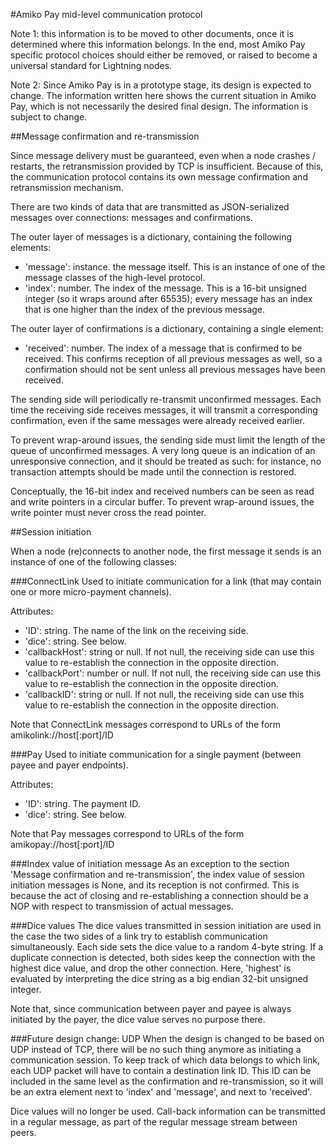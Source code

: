 #Amiko Pay mid-level communication protocol

Note 1: this information is to be moved to other documents, once it is
determined where this information belongs. In the end, most Amiko Pay specific
protocol choices should either be removed, or raised to become a universal
standard for Lightning nodes.

Note 2: Since Amiko Pay is in a prototype stage, its design is expected to
change. The information written here shows the current situation in Amiko Pay,
which is not necessarily the desired final design. The information is subject to
change.


##Message confirmation and re-transmission

Since message delivery must be guaranteed, even when a node crashes / restarts,
the retransmission provided by TCP is insufficient. Because of this, the
communication protocol contains its own message confirmation and retransmission
mechanism.

There are two kinds of data that are transmitted as JSON-serialized messages
over connections: messages and confirmations.

The outer layer of messages is a dictionary, containing the
following elements:
* 'message': instance. the message itself. This is an instance of one of the
  message classes of the high-level protocol.
* 'index': number. The index of the message. This is a 16-bit unsigned integer
  (so it wraps around after 65535); every message has an index that is one
  higher than the index of the previous message.

The outer layer of confirmations is a dictionary, containing a single element:
* 'received': number. The index of a message that is confirmed to be received.
  This confirms reception of all previous messages as well, so a confirmation
  should not be sent unless all previous messages have been received.

The sending side will periodically re-transmit unconfirmed messages. Each time
the receiving side receives messages, it will transmit a corresponding
confirmation, even if the same messages were already received earlier.

To prevent wrap-around issues, the sending side must limit the length of the
queue of unconfirmed messages. A very long queue is an indication of an
unresponsive connection, and it should be treated as such: for instance, no
transaction attempts should be made until the connection is restored.

Conceptually, the 16-bit index and received numbers can be seen as read and
write pointers in a circular buffer. To prevent wrap-around issues, the write
pointer must never cross the read pointer.


##Session initiation

When a node (re)connects to another node, the first message it sends is an
instance of one of the following classes:

###ConnectLink
Used to initiate communication for a link (that may contain one or more
micro-payment channels).

Attributes:
* 'ID': string. The name of the link on the receiving side.
* 'dice': string. See below.
* 'callbackHost': string or null. If not null, the receiving side can use this
  value to re-establish the connection in the opposite direction.
* 'callbackPort': number or null. If not null, the receiving side can use this
  value to re-establish the connection in the opposite direction.
* 'callbackID': string or null. If not null, the receiving side can use this
  value to re-establish the connection in the opposite direction.

Note that ConnectLink messages correspond to URLs of the form
amikolink://host[:port]/ID

###Pay
Used to initiate communication for a single payment (between payee and payer
endpoints).

Attributes:
* 'ID': string. The payment ID.
* 'dice': string. See below.

Note that Pay messages correspond to URLs of the form
amikopay://host[:port]/ID

###Index value of initiation message
As an exception to the section 'Message confirmation and re-transmission', the
index value of session initiation messages is None, and its reception is not
confirmed. This is because the act of closing and re-establishing a connection
should be a NOP with respect to transmission of actual messages.

###Dice values
The dice values transmitted in session initiation are used in the case the two
sides of a link try to establish communication simultaneously. Each side sets
the dice value to a random 4-byte string. If a duplicate connection is detected,
both sides keep the connection with the highest dice value, and drop the other
connection. Here, 'highest' is evaluated by interpreting the dice string as a
big endian 32-bit unsigned integer.

Note that, since communication between payer and payee is always initiated by
the payer, the dice value serves no purpose there.

###Future design change: UDP
When the design is changed to be based on UDP instead of TCP, there will be
no such thing anymore as initiating a communication session. To keep track of
which data belongs to which link, each UDP packet will have to contain a
destination link ID. This ID can be included in the same level as the
confirmation and re-transmission, so it will be an extra element next to
'index' and 'message', and next to 'received'.

Dice values will no longer be used. Call-back information can be transmitted in
a regular message, as part of the regular message stream between peers.

